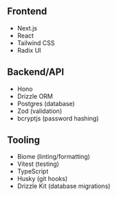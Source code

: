 ## Frontend
- Next.js
- React
- Tailwind CSS
- Radix UI

## Backend/API
- Hono
- Drizzle ORM
- Postgres (database)
- Zod (validation)
- bcryptjs (password hashing)

## Tooling
- Biome (linting/formatting)
- Vitest (testing)
- TypeScript
- Husky (git hooks)
- Drizzle Kit (database migrations)